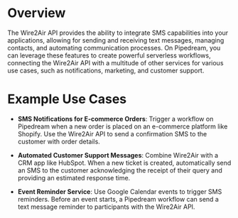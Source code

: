 # Overview

The Wire2Air API provides the ability to integrate SMS capabilities into your applications, allowing for sending and receiving text messages, managing contacts, and automating communication processes. On Pipedream, you can leverage these features to create powerful serverless workflows, connecting the Wire2Air API with a multitude of other services for various use cases, such as notifications, marketing, and customer support.

# Example Use Cases

- **SMS Notifications for E-commerce Orders**: Trigger a workflow on Pipedream when a new order is placed on an e-commerce platform like Shopify. Use the Wire2Air API to send a confirmation SMS to the customer with order details.

- **Automated Customer Support Messages**: Combine Wire2Air with a CRM app like HubSpot. When a new ticket is created, automatically send an SMS to the customer acknowledging the receipt of their query and providing an estimated response time.

- **Event Reminder Service**: Use Google Calendar events to trigger SMS reminders. Before an event starts, a Pipedream workflow can send a text message reminder to participants with the Wire2Air API.

